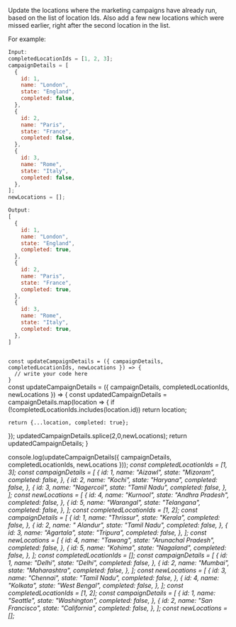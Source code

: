 Update the locations where the marketing campaigns have already run, based on the list of location Ids. Also add a few new locations which were missed earlier, right after the second location in the list.

For example:
```js
Input:
completedLocationIds = [1, 2, 3];
campaignDetails = [
  {
    id: 1,
    name: "London",
    state: "England",
    completed: false,
  },
  {
    id: 2,
    name: "Paris",
    state: "France",
    completed: false,
  },
  {
    id: 3,
    name: "Rome",
    state: "Italy",
    completed: false,
  },
];
newLocations = [];

Output:
[
  {
    id: 1,
    name: "London",
    state: "England",
    completed: true,
  },
  {
    id: 2,
    name: "Paris",
    state: "France",
    completed: true,
  },
  {
    id: 3,
    name: "Rome",
    state: "Italy",
    completed: true,
  },
]
```

<codeblock language="javascript" type="exercise" testMode="multipleInput">
<code>
const updateCampaignDetails = ({ campaignDetails, completedLocationIds, newLocations }) => {
  // write your code here
}
</code>

<solution>
const updateCampaignDetails = ({ campaignDetails, completedLocationIds, newLocations }) => {
  const updatedCampaignDetails = campaignDetails.map(location => {
    if (!completedLocationIds.includes(location.id))
      return location;

    return {...location, completed: true};
  });
  updatedCampaignDetails.splice(2,0,newLocations);
  return updatedCampaignDetails;
}
</solution>

<testcases>
<caller>
console.log(updateCampaignDetails({ campaignDetails, completedLocationIds, newLocations }));
</caller>
<testcase>
<i>
const completedLocationIds = [1, 3];
const campaignDetails = [
  {
    id: 1,
    name: "Aizawl",
    state: "Mizoram",
    completed: false,
  },
  {
    id: 2,
    name: "Kochi",
    state: "Haryana",
    completed: false,
  },
  {
    id: 3,
    name: "Nagercoil",
    state: "Tamil Nadu",
    completed: false,
  },
];
const newLocations = [
  {
    id: 4,
    name: "Kurnool",
    state: "Andhra Pradesh",
    completed: false,
  },
  {
    id: 5,
    name: "Warangal",
    state: "Telangana",
    completed: false,
  },
];
</i>
</testcase>
<testcase>
<i>
const completedLocationIds = [1, 2];
const campaignDetails = [
  {
    id: 1,
    name: "Thrissur",
    state: "Kerala",
    completed: false,
  },
  {
    id: 2,
    name: "	Alandur",
    state: "Tamil Nadu",
    completed: false,
  },
  {
    id: 3,
    name: "Agartala",
    state: "Tripura",
    completed: false,
  },
];
const newLocations = [
  {
    id: 4,
    name: "Tawang",
    state: "Arunachal Pradesh",
    completed: false,
  },
  {
    id: 5,
    name: "Kohima",
    state: "Nagaland",
    completed: false,
  },
];
</i>
</testcase>
<testcase>
<i>
const completedLocationIds = [];
const campaignDetails = [
  {
    id: 1,
    name: "Delhi",
    state: "Delhi",
    completed: false,
  },
  {
    id: 2,
    name: "Mumbai",
    state: "Maharashtra",
    completed: false,
  },
];
const newLocations = [
  {
    id: 3,
    name: "Chennai",
    state: "Tamil Nadu",
    completed: false,
  },
  {
    id: 4,
    name: "Kolkata",
    state: "West Bengal",
    completed: false,
  },
];
</i>
</testcase>
<testcase>
<i>
const completedLocationIds = [1, 2];
const campaignDetails = [
  {
    id: 1,
    name: "Seattle",
    state: "Washington",
    completed: false,
  },
  {
    id: 2,
    name: "San Francisco",
    state: "California",
    completed: false,
  },
];
const newLocations = [];
</i>
</testcase>
</testcases>
</codeblock>
